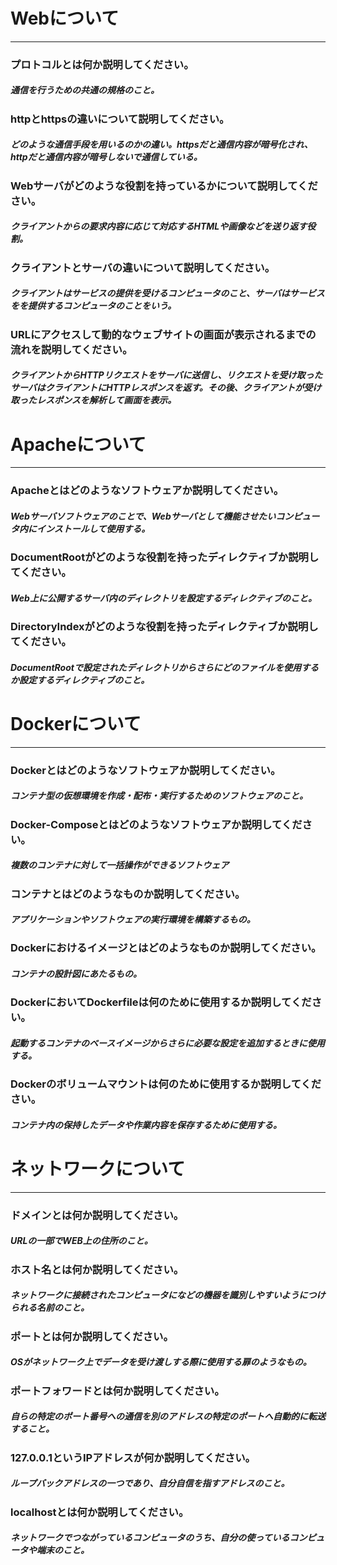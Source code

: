 # Webについて
---
### プロトコルとは何か説明してください。

##### 通信を行うための共通の規格のこと。

### httpとhttpsの違いについて説明してください。

##### どのような通信手段を用いるのかの違い。httpsだと通信内容が暗号化され、httpだと通信内容が暗号しないで通信している。

### Webサーバがどのような役割を持っているかについて説明してください。

##### クライアントからの要求内容に応じて対応するHTMLや画像などを送り返す役割。

### クライアントとサーバの違いについて説明してください。

##### クライアントはサービスの提供を受けるコンピュータのこと、サーバはサービスをを提供するコンピュータのことをいう。

### URLにアクセスして動的なウェブサイトの画面が表示されるまでの流れを説明してください。

##### クライアントからHTTPリクエストをサーバに送信し、リクエストを受け取ったサーバはクライアントにHTTPレスポンスを返す。その後、クライアントが受け取ったレスポンスを解析して画面を表示。


# Apacheについて
---
### Apacheとはどのようなソフトウェアか説明してください。

##### Webサーバソフトウェアのことで、Webサーバとして機能させたいコンピュータ内にインストールして使用する。

### DocumentRootがどのような役割を持ったディレクティブか説明してください。

##### Web上に公開するサーバ内のディレクトリを設定するディレクティブのこと。

### DirectoryIndexがどのような役割を持ったディレクティブか説明してください。

##### DocumentRootで設定されたディレクトリからさらにどのファイルを使用するか設定するディレクティブのこと。



# Dockerについて
---
### Dockerとはどのようなソフトウェアか説明してください。

##### コンテナ型の仮想環境を作成・配布・実行するためのソフトウェアのこと。

### Docker-Composeとはどのようなソフトウェアか説明してください。

##### 複数のコンテナに対して一括操作ができるソフトウェア

### コンテナとはどのようなものか説明してください。

##### アプリケーションやソフトウェアの実行環境を構築するもの。

### Dockerにおけるイメージとはどのようなものか説明してください。

##### コンテナの設計図にあたるもの。

### DockerにおいてDockerfileは何のために使用するか説明してください。

##### 起動するコンテナのベースイメージからさらに必要な設定を追加するときに使用する。

### Dockerのボリュームマウントは何のために使用するか説明してください。

##### コンテナ内の保持したデータや作業内容を保存するために使用する。


# ネットワークについて
---
### ドメインとは何か説明してください。

##### URLの一部でWEB上の住所のこと。

### ホスト名とは何か説明してください。

##### ネットワークに接続されたコンピュータになどの機器を識別しやすいようにつけられる名前のこと。

### ポートとは何か説明してください。

##### OSがネットワーク上でデータを受け渡しする際に使用する扉のようなもの。

### ポートフォワードとは何か説明してください。

##### 自らの特定のポート番号への通信を別のアドレスの特定のポートへ自動的に転送すること。

### 127.0.0.1というIPアドレスが何か説明してください。

##### ループバックアドレスの一つであり、自分自信を指すアドレスのこと。

### localhostとは何か説明してください。

##### ネットワークでつながっているコンピュータのうち、自分の使っているコンピュータや端末のこと。


